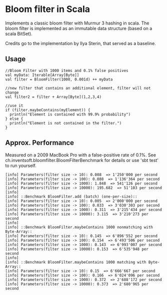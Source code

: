 Bloom filter in Scala
=====================

Implements a classic bloom filter with Murmur 3 hashing in scala.
The bloom filter is implemented as an immutable data structure (based on a scala BitSet).

Credits go to the implementation by Ilya Sterin, that served as a baseline.

Usage
-----

    //Bloom Filter with 1000 items and 0.1% false positives
    val myData: Iterable[Array[Byte]]
    val filter = BloomFilter(1000, 0.001d) ++ myData
    
    //new filter that contains an additional element, filter will not change
    val filter2 = filter + Array[Byte](1,2,3,4)
    
    //use it
    if (filter.maybeContains(myElement)) {
      println("Element is contained with 99.9% probability")
    } else {
      println("Element is not contained in the filter.")
    }


Approx. Performance
-------------------
Measured on a 2009 MacBook Pro with a false-positive rate of 0.1%.
See ch.inventsoft.bloomfilter.BloomFilterBenchmark for details or use 'sbt test' to run yourself. 

    [info] Parameters(filter size -> 10): 0.008  => 1'250'000 per second
    [info] Parameters(filter size -> 100): 0.088  => 1'136'364 per second
    [info] Parameters(filter size -> 1000): 1.848  => 541'126 per second
    [info] Parameters(filter size -> 10000): 195.682  => 51'103 per second
    [info]
    [info] ::Benchmark BloomFilter.add (batch) (one-per-size)::
    [info] Parameters(filter size -> 10): 0.005  => 2'000'000 per second
    [info] Parameters(filter size -> 100): 0.033  => 3'030'303 per second
    [info] Parameters(filter size -> 1000): 0.311  => 3'215'434 per second
    [info] Parameters(filter size -> 10000): 3.115  => 3'210'273 per second
    [info]
    [info] ::Benchmark BloomFilter.maybeContains 1000 nonmatching with Byte-Array::
    [info] Parameters(filter size -> 10): 0.145  => 6'896'552 per second
    [info] Parameters(filter size -> 100): 0.154  => 6'493'506 per second
    [info] Parameters(filter size -> 1000): 0.143  => 6'993'007 per second
    [info] Parameters(filter size -> 10000): 0.153  => 6'535'948 per second
    [info]
    [info] ::Benchmark BloomFilter.maybeContains 1000 matching with Byte-Array::
    [info] Parameters(filter size -> 10): 0.15  => 6'666'667 per second
    [info] Parameters(filter size -> 100): 0.166  => 6'024'096 per second
    [info] Parameters(filter size -> 1000): 0.372  => 2'688'172 per second
    [info] Parameters(filter size -> 10000): 0.373  => 2'680'965 per second
